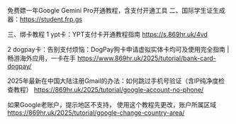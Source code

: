 免费嫖一年Google Gemini Pro开通教程，含支付开通工具
二、国际学生证生成器：https://student.frp.gs

三、绑卡教程 1 ypt卡：YPT支付卡开通教程指南
https://s.869hr.uk/4vd

2 dogpay卡：告别支付烦恼：DogPay狗卡申请虚拟实体卡均可及使用完全指南 | 畅游海外应用，一卡在手
https://www.869hr.uk/2025/tutorial/bank-card-dogpay/

2025年最新在中国大陆注册Gmail的办法：如何跳过手机号验证（含IP纯净度检查教程）
https://869hr.uk/2025/tutorial/google-account-no-phone/

如果Google老账户，提示地区不支持，
使用这个教程先更改，账户所属区域
https://869hr.uk/2025/tutorial/google-change-country-area/

